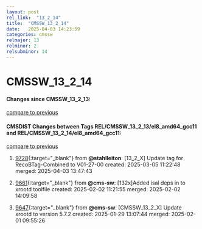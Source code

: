 ```yaml
---
layout: post
rel_link:  "13_2_14"
title:  "CMSSW_13_2_14"
date:   2025-04-03 14:23:59
categories: cmssw
relmajor: 13
relminor: 2
relsubminor: 14
---
```


# CMSSW_13_2_14
#### Changes since CMSSW_13_2_13:
[compare to previous](https://github.com/cms-sw/cmssw/compare/CMSSW_13_2_13...CMSSW_13_2_14)



#### CMSDIST Changes between Tags REL/CMSSW_13_2_13/el8_amd64_gcc11 and REL/CMSSW_13_2_14/el8_amd64_gcc11:
[compare to previous](https://github.com/cms-sw/cmsdist/compare/REL/CMSSW_13_2_13/el8_amd64_gcc11...REL/CMSSW_13_2_14/el8_amd64_gcc11)



1. [9728](http://github.com/cms-sw/cmsdist/pull/9728){:target="_blank"}  from **@stahlleiton**: [13_2_X] Update tag for RecoBTag-Combined to V01-27-00 created: 2025-03-05 11:22:48 merged: 2025-04-03 13:47:43

2. [9661](http://github.com/cms-sw/cmsdist/pull/9661){:target="_blank"}  from **@cms-sw**: [132x]Added isal deps in to xrootd toolfile created: 2025-02-02 11:21:55 merged: 2025-02-02 14:09:58

3. [9647](http://github.com/cms-sw/cmsdist/pull/9647){:target="_blank"}  from **@cms-sw**: [CMSSW_13_2_X] Update xrootd to version 5.7.2 created: 2025-01-29 13:07:44 merged: 2025-02-01 09:55:26
